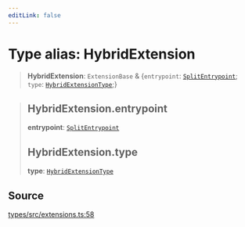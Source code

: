 ```yaml
---
editLink: false
---
```


# Type alias: HybridExtension

> **HybridExtension**: `ExtensionBase` & \{`entrypoint`: [`SplitEntrypoint`](type-alias.SplitEntrypoint-1.md); `type`:
> [`HybridExtensionType`](type-alias.HybridExtensionType.md);}

> ## HybridExtension.entrypoint
>
> **entrypoint**: [`SplitEntrypoint`](type-alias.SplitEntrypoint-1.md)
>
> ## HybridExtension.type
>
> **type**: [`HybridExtensionType`](type-alias.HybridExtensionType.md)

## Source

[types/src/extensions.ts:58](https://github.com/directus/directus/blob/7789a6c53/packages/types/src/extensions.ts#L58)
